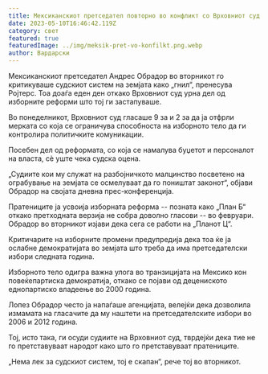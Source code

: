 ```yaml
---
title: Мексиканскиот претседател повторно во конфликт со Врховниот суд
date: 2023-05-10T16:46:42.119Z
category: свет
featured: true
featuredImage: ../img/meksik-pret-vo-konfilkt.png.webp
author: Вардарски
---
```

Мексиканскиот претседател Андрес Обрадор во вторникот го критикуваше судскиот систем на земјата како „гнил“, пренесува Ројтерс. Тоа доаѓа еден ден откако Врховниот суд урна дел од изборните реформи што тој ги застапуваше.

Во понеделникот, Врховниот суд гласаше 9 за и 2 за да ја отфрли мерката со која се ограничува способноста на изборното тело да ги контролира политичките комуникации.

Посебен дел од реформата, со која се намалува буџетот и персоналот на власта, сè уште чека судска оцена.

„Судиите кои му служат на разбојничкото малцинство посветено на ограбување на земјата се осмелуваат да го поништат законот“, објави Обрадор на својата дневна прес-конференција.

Пратениците ја усвоија изборната реформа -- позната како „План Б“ откако претходната верзија не собра доволно гласови -- во февруари. Обрадор во вторникот изјави дека сега се работи на „Планот Ц“.

Критичарите на изборните промени предупредија дека тоа ќе ја ослабне демократијата во земјата што треба да има претседателски избори следната година.

Изборното тело одигра важна улога во транзицијата на Мексико кон повеќепартиска демократија, откако се појави од децениското еднопартиско владеење во 2000 година.

Лопез Обрадор често ја напаѓаше агенцијата, велејќи дека дозволила измамата на гласачите да му наштети на претседателските избори во 2006 и 2012 година.

Тој, исто така, ги осуди судиите на Врховниот суд, тврдејќи дека тие не го претставуваат народот како што го претставуваат пратениците.

„Нема лек за судскиот систем, тој е скапан“, рече тој во вторникот.